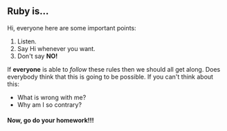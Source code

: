 ## Ruby is...

Hi, everyone here are some important points:

1. Listen.
2. Say Hi whenever you want.
3. Don't say **NO!**

If **everyone** is able to _follow_ these rules then we should all get along. Does everybody think that this is going to be possible. If you can't think about this:

* What is wrong with me?
* Why am I so contrary?

#### Now, go do your homework!!!